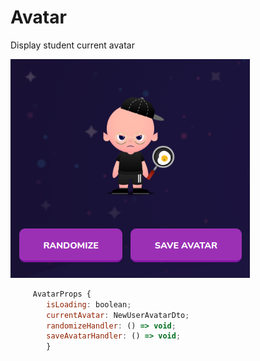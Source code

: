 # Avatar

Display student current avatar

![](./readme_img/2023-01-20-14-54-21.png)

```js
     AvatarProps {
        isLoading: boolean;
        currentAvatar: NewUserAvatarDto;
        randomizeHandler: () => void;
        saveAvatarHandler: () => void;
        }
```
